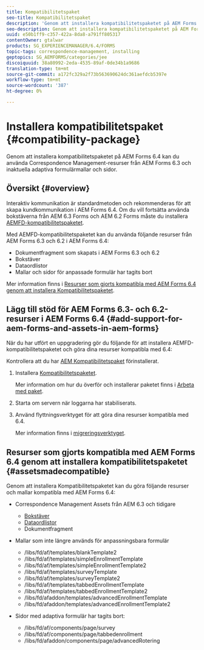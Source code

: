 ```yaml
---
title: Kompatibilitetspaket
seo-title: Kompatibilitetspaket
description: 'Genom att installera kompatibilitetspaketet på AEM Forms 6.4 kan du använda Correspondence Management-resurser från AEM Forms 6.3 och inaktuella adaptiva formulärmallar och sidor. '
seo-description: Genom att installera kompatibilitetspaketet på AEM Forms 6.4 kan du använda Correspondence Management-resurser från AEM Forms 6.3 och inaktuella adaptiva formulärmallar och sidor.
uuid: e50b1ff9-c357-422a-8da8-a791ff805317
contentOwner: gtalwar
products: SG_EXPERIENCEMANAGER/6.4/FORMS
topic-tags: correspondence-management, installing
geptopics: SG_AEMFORMS/categories/jee
discoiquuid: 38a80992-2eda-4535-89af-0de34b1a9686
translation-type: tm+mt
source-git-commit: a172fc329a2f73b563690624dc361aefdcb5397e
workflow-type: tm+mt
source-wordcount: '387'
ht-degree: 0%

---
```



# Installera kompatibilitetspaket {#compatibility-package}

Genom att installera kompatibilitetspaketet på AEM Forms 6.4 kan du använda Correspondence Management-resurser från AEM Forms 6.3 och inaktuella adaptiva formulärmallar och sidor.

## Översikt {#overview}

Interaktiv kommunikation är standardmetoden och rekommenderas för att skapa kundkommunikation i AEM Forms 6.4. Om du vill fortsätta använda bokstäverna från AEM 6.3 Forms och AEM 6.2 Forms måste du installera [AEMFD-kompatibilitetspaketet](https://www.adobeaemcloud.com/content/marketplace/marketplaceProxy.html?packagePath=/content/companies/public/adobe/packages/cq640/fd/AEM-FORMS-6.4-COMPAT).

Med AEMFD-kompatibilitetspaketet kan du använda följande resurser från AEM Forms 6.3 och 6.2 i AEM Forms 6.4:

* Dokumentfragment som skapats i AEM Forms 6.3 och 6.2
* Bokstäver
* Dataordlistor
* Mallar och sidor för anpassade formulär har tagits bort

Mer information finns i [Resurser som gjorts kompatibla med AEM Forms 6.4 genom att installera Kompatibilitetspaketet](/help/forms/using/compatibility-package.md#assetsmadecompatible).

## Lägg till stöd för AEM Forms 6.3- och 6.2-resurser i AEM Forms 6.4 {#add-support-for-aem-forms-and-assets-in-aem-forms}

När du har utfört en uppgradering gör du följande för att installera AEMFD-kompatibilitetspaketet och göra dina resurser kompatibla med 6.4:

Kontrollera att du har [AEM Kompatibilitetspaket](/help/sites-deploying/backward-compatibility.md) förinstallerat.

1. Installera [Kompatibilitetspaketet](https://www.adobeaemcloud.com/content/marketplace/marketplaceProxy.html?packagePath=/content/companies/public/adobe/packages/cq640/fd/AEM-FORMS-6.4-COMPAT).

   Mer information om hur du överför och installerar paketet finns i [Arbeta med paket](/help/sites-administering/package-manager.md).

1. Starta om servern när loggarna har stabiliserats.
1. Använd flyttningsverktyget för att göra dina resurser kompatibla med 6.4.

   Mer information finns i [migreringsverktyget](/help/forms/using/migration-utility.md).

## Resurser som gjorts kompatibla med AEM Forms 6.4 genom att installera kompatibilitetspaketet {#assetsmadecompatible}

Genom att installera Kompatibilitetspaketet kan du göra följande resurser och mallar kompatibla med AEM Forms 6.4:

* Correspondence Management Assets från AEM 6.3 och tidigare

   * [Bokstäver](/help/forms/using/create-letter.md)
   * [Dataordlistor](/help/forms/using/data-dictionary.md)
   * Dokumentfragment

* Mallar som inte längre används för anpassningsbara formulär

   * /libs/fd/af/templates/blankTemplate2
   * /libs/fd/af/templates/simpleEnrollmentTemplate
   * /libs/fd/af/templates/simpleEnrollmentTemplate2
   * /libs/fd/af/templates/surveyTemplate
   * /libs/fd/af/templates/surveyTemplate2
   * /libs/fd/af/templates/tabbedEnrollmentTemplate
   * /libs/fd/af/templates/tabbedEnrollmentTemplate2
   * /libs/fd/afaddon/templates/advancedEnrollmentTemplate
   * /libs/fd/afaddon/templates/advancedEnrollmentTemplate2

* Sidor med adaptiva formulär har tagits bort:

   * /libs/fd/af/components/page/survey
   * /libs/fd/af/components/page/tabbedenrollment
   * /libs/fd/afaddon/components/page/advancedRotering

